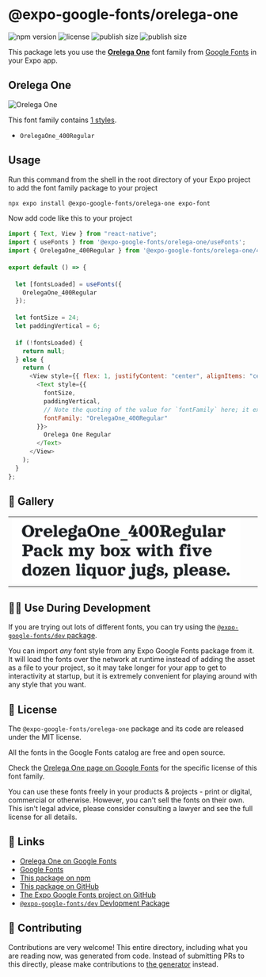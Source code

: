 # @expo-google-fonts/orelega-one

![npm version](https://flat.badgen.net/npm/v/@expo-google-fonts/orelega-one)
![license](https://flat.badgen.net/github/license/expo/google-fonts)
![publish size](https://flat.badgen.net/packagephobia/install/@expo-google-fonts/orelega-one)
![publish size](https://flat.badgen.net/packagephobia/publish/@expo-google-fonts/orelega-one)

This package lets you use the [**Orelega One**](https://fonts.google.com/specimen/Orelega+One) font family from [Google Fonts](https://fonts.google.com/) in your Expo app.

## Orelega One

![Orelega One](./font-family.png)

This font family contains [1 styles](#-gallery).

- `OrelegaOne_400Regular`

## Usage

Run this command from the shell in the root directory of your Expo project to add the font family package to your project

```sh
npx expo install @expo-google-fonts/orelega-one expo-font
```

Now add code like this to your project

```js
import { Text, View } from "react-native";
import { useFonts } from '@expo-google-fonts/orelega-one/useFonts';
import { OrelegaOne_400Regular } from '@expo-google-fonts/orelega-one/400Regular';

export default () => {

  let [fontsLoaded] = useFonts({
    OrelegaOne_400Regular
  });

  let fontSize = 24;
  let paddingVertical = 6;

  if (!fontsLoaded) {
    return null;
  } else {
    return (
      <View style={{ flex: 1, justifyContent: "center", alignItems: "center" }}>
        <Text style={{
          fontSize,
          paddingVertical,
          // Note the quoting of the value for `fontFamily` here; it expects a string!
          fontFamily: "OrelegaOne_400Regular"
        }}>
          Orelega One Regular
        </Text>
      </View>
    );
  }
};
```

## 🔡 Gallery


||||
|-|-|-|
|![OrelegaOne_400Regular](./400Regular/OrelegaOne_400Regular.ttf.png)||||


## 👩‍💻 Use During Development

If you are trying out lots of different fonts, you can try using the [`@expo-google-fonts/dev` package](https://github.com/expo/google-fonts/tree/master/font-packages/dev#readme).

You can import _any_ font style from any Expo Google Fonts package from it. It will load the fonts over the network at runtime instead of adding the asset as a file to your project, so it may take longer for your app to get to interactivity at startup, but it is extremely convenient for playing around with any style that you want.


## 📖 License

The `@expo-google-fonts/orelega-one` package and its code are released under the MIT license.

All the fonts in the Google Fonts catalog are free and open source.

Check the [Orelega One page on Google Fonts](https://fonts.google.com/specimen/Orelega+One) for the specific license of this font family.

You can use these fonts freely in your products & projects - print or digital, commercial or otherwise. However, you can't sell the fonts on their own. This isn't legal advice, please consider consulting a lawyer and see the full license for all details.

## 🔗 Links

- [Orelega One on Google Fonts](https://fonts.google.com/specimen/Orelega+One)
- [Google Fonts](https://fonts.google.com/)
- [This package on npm](https://www.npmjs.com/package/@expo-google-fonts/orelega-one)
- [This package on GitHub](https://github.com/expo/google-fonts/tree/master/font-packages/orelega-one)
- [The Expo Google Fonts project on GitHub](https://github.com/expo/google-fonts)
- [`@expo-google-fonts/dev` Devlopment Package](https://github.com/expo/google-fonts/tree/master/font-packages/dev)

## 🤝 Contributing

Contributions are very welcome! This entire directory, including what you are reading now, was generated from code. Instead of submitting PRs to this directly, please make contributions to [the generator](https://github.com/expo/google-fonts/tree/master/packages/generator) instead.
